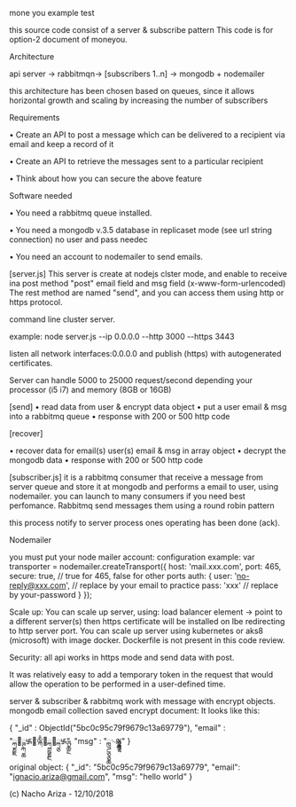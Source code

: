 mone you example test

this source code consist of a  server & subscribe pattern
This code is for option-2 document of moneyou.

Architecture

api server -> rabbitmqn-> [subscribers	1..n] -> mongodb + nodemailer					
 
this architecture has been chosen based on queues, 
since it allows horizontal growth and scaling by increasing the number of subscribers

Requirements

• Create an API to post a message which can be delivered to a recipient via
email and keep a record of it

• Create an API to retrieve the messages sent to a particular recipient

• Think about how you can secure the above feature

Software needed

• You need a rabbitmq queue installed.

• You need a mongodb v.3.5 database in replicaset mode (see url string connection) no user and pass needec

• You need an account to nodemailer to send emails.

[server.js]
This server is create at nodejs clster mode, and enable to receive ina post method "post"
email field and msg field (x-www-form-urlencoded)
The rest method are named "send", and you can access them using http or https protocol.

command line cluster server.

example: node server.js --ip 0.0.0.0 --http 3000 --https 3443

listen all network interfaces:0.0.0.0 and publish (https) with autogenerated certificates.

Server can handle 5000 to 25000 request/second depending your processor (i5 i7) and memory (8GB or 16GB)


[send]
• read data from user & encrypt data object
• put a user email & msg into a rabbitmq queue
• response with 200 or 500 http code

[recover]

• recover data for email(s) user(s) email & msg in array object
• decrypt the mongodb data
• response with 200 or 500 http code

[subscriber.js]
it is a rabbitmq consumer that receive a message from server queue and store it at mongodb
and performs a email to user, using nodemailer.
you can launch to many consumers if you need best perfomance.
Rabbitmq send messages them using a round robin pattern

this process notify to server process ones operating has been done (ack).

Nodemailer

you must put your node mailer account:
configuration example:
var transporter = nodemailer.createTransport({
		host: 'mail.xxx.com',
		port: 465,
		secure: true, // true for 465, false for other ports
		auth: {
			user: 'no-reply@xxx.com', // replace by your email to practice
			pass: 'xxx' // replace by your-password
		}
	});

Scale up:
You can scale up server, using:
load balancer element -> point to a different server(s)
then https certificate will be installed on lbe redirecting to http server port.
You can scale up server using kubernetes or aks8 (microsoft) with image docker.
Dockerfile is not present in this code review.

Security:
all api works in https mode and send data with post.

It was relatively easy to add a temporary token in the request that would allow the operation
to be performed in a user-defined time.

server & subscriber & rabbitmq work with message with encrypt objects.
mongodb email collection saved encrypt document:
It looks like this:

{
    "_id" : ObjectId("5bc0c95c79f9679c13a69779"),
    "email" : "ྐྞྗ྘ྚྐྖ࿗྘ྋྐྃ྘ྐྵྞྔ྘ྐྕ࿗ྚྖྔ",
    "msg" : "ྑྜྕྕྖ࿙ྎྖྋྕྜྷ"
}

original object:
{
        "_id": "5bc0c95c79f9679c13a69779",
        "email": "ignacio.ariza@gmail.com",
        "msg": "hello world"
}

(c) Nacho Ariza - 12/10/2018

